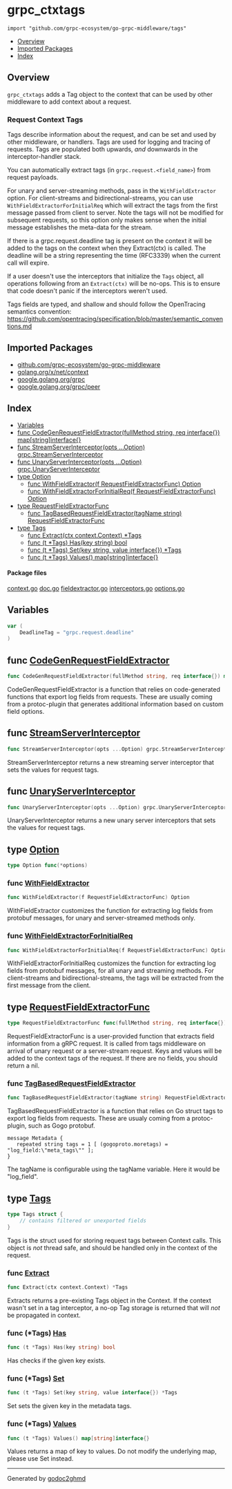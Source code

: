 # grpc_ctxtags
`import "github.com/grpc-ecosystem/go-grpc-middleware/tags"`

* [Overview](#pkg-overview)
* [Imported Packages](#pkg-imports)
* [Index](#pkg-index)

## <a name="pkg-overview">Overview</a>
`grpc_ctxtags` adds a Tag object to the context that can be used by other middleware to add context about a request.

### Request Context Tags
Tags describe information about the request, and can be set and used by other middleware, or handlers. Tags are used
for logging and tracing of requests. Tags are populated both upwards, *and* downwards in the interceptor-handler stack.

You can automatically extract tags (in `grpc.request.<field_name>`) from request payloads.

For unary and server-streaming methods, pass in the `WithFieldExtractor` option. For client-streams and bidirectional-streams, you can
use `WithFieldExtractorForInitialReq` which will extract the tags from the first message passed from client to server.
Note the tags will not be modified for subsequent requests, so this option only makes sense when the initial message
establishes the meta-data for the stream.

If there is a grpc.request.deadline tag is present on the context it will be added to the tags on the context when they Extract(ctx) is called.
The deadline will be a string representing the time (RFC3339) when the current call will expire.

If a user doesn't use the interceptors that initialize the `Tags` object, all operations following from an `Extract(ctx)`
will be no-ops. This is to ensure that code doesn't panic if the interceptors weren't used.

Tags fields are typed, and shallow and should follow the OpenTracing semantics convention:
<a href="https://github.com/opentracing/specification/blob/master/semantic_conventions.md">https://github.com/opentracing/specification/blob/master/semantic_conventions.md</a>

## <a name="pkg-imports">Imported Packages</a>

- [github.com/grpc-ecosystem/go-grpc-middleware](./..)
- [golang.org/x/net/context](https://godoc.org/golang.org/x/net/context)
- [google.golang.org/grpc](https://godoc.org/google.golang.org/grpc)
- [google.golang.org/grpc/peer](https://godoc.org/google.golang.org/grpc/peer)

## <a name="pkg-index">Index</a>
* [Variables](#pkg-variables)
* [func CodeGenRequestFieldExtractor(fullMethod string, req interface{}) map[string]interface{}](#CodeGenRequestFieldExtractor)
* [func StreamServerInterceptor(opts ...Option) grpc.StreamServerInterceptor](#StreamServerInterceptor)
* [func UnaryServerInterceptor(opts ...Option) grpc.UnaryServerInterceptor](#UnaryServerInterceptor)
* [type Option](#Option)
  * [func WithFieldExtractor(f RequestFieldExtractorFunc) Option](#WithFieldExtractor)
  * [func WithFieldExtractorForInitialReq(f RequestFieldExtractorFunc) Option](#WithFieldExtractorForInitialReq)
* [type RequestFieldExtractorFunc](#RequestFieldExtractorFunc)
  * [func TagBasedRequestFieldExtractor(tagName string) RequestFieldExtractorFunc](#TagBasedRequestFieldExtractor)
* [type Tags](#Tags)
  * [func Extract(ctx context.Context) \*Tags](#Extract)
  * [func (t \*Tags) Has(key string) bool](#Tags.Has)
  * [func (t \*Tags) Set(key string, value interface{}) \*Tags](#Tags.Set)
  * [func (t \*Tags) Values() map[string]interface{}](#Tags.Values)

#### <a name="pkg-files">Package files</a>
[context.go](./context.go) [doc.go](./doc.go) [fieldextractor.go](./fieldextractor.go) [interceptors.go](./interceptors.go) [options.go](./options.go) 

## <a name="pkg-variables">Variables</a>
``` go
var (
    DeadlineTag = "grpc.request.deadline"
)
```

## <a name="CodeGenRequestFieldExtractor">func</a> [CodeGenRequestFieldExtractor](./fieldextractor.go#L23)
``` go
func CodeGenRequestFieldExtractor(fullMethod string, req interface{}) map[string]interface{}
```
CodeGenRequestFieldExtractor is a function that relies on code-generated functions that export log fields from requests.
These are usually coming from a protoc-plugin that generates additional information based on custom field options.

## <a name="StreamServerInterceptor">func</a> [StreamServerInterceptor](./interceptors.go#L26)
``` go
func StreamServerInterceptor(opts ...Option) grpc.StreamServerInterceptor
```
StreamServerInterceptor returns a new streaming server interceptor that sets the values for request tags.

## <a name="UnaryServerInterceptor">func</a> [UnaryServerInterceptor](./interceptors.go#L14)
``` go
func UnaryServerInterceptor(opts ...Option) grpc.UnaryServerInterceptor
```
UnaryServerInterceptor returns a new unary server interceptors that sets the values for request tags.

## <a name="Option">type</a> [Option](./options.go#L26)
``` go
type Option func(*options)
```

### <a name="WithFieldExtractor">func</a> [WithFieldExtractor](./options.go#L30)
``` go
func WithFieldExtractor(f RequestFieldExtractorFunc) Option
```
WithFieldExtractor customizes the function for extracting log fields from protobuf messages, for
unary and server-streamed methods only.

### <a name="WithFieldExtractorForInitialReq">func</a> [WithFieldExtractorForInitialReq](./options.go#L39)
``` go
func WithFieldExtractorForInitialReq(f RequestFieldExtractorFunc) Option
```
WithFieldExtractorForInitialReq customizes the function for extracting log fields from protobuf messages,
for all unary and streaming methods. For client-streams and bidirectional-streams, the tags will be
extracted from the first message from the client.

## <a name="RequestFieldExtractorFunc">type</a> [RequestFieldExtractorFunc](./fieldextractor.go#L13)
``` go
type RequestFieldExtractorFunc func(fullMethod string, req interface{}) map[string]interface{}
```
RequestFieldExtractorFunc is a user-provided function that extracts field information from a gRPC request.
It is called from tags middleware on arrival of unary request or a server-stream request.
Keys and values will be added to the context tags of the request. If there are no fields, you should return a nil.

### <a name="TagBasedRequestFieldExtractor">func</a> [TagBasedRequestFieldExtractor](./fieldextractor.go#L43)
``` go
func TagBasedRequestFieldExtractor(tagName string) RequestFieldExtractorFunc
```
TagBasedRequestFieldExtractor is a function that relies on Go struct tags to export log fields from requests.
These are usualy coming from a protoc-plugin, such as Gogo protobuf.

	message Metadata {
	   repeated string tags = 1 [ (gogoproto.moretags) = "log_field:\"meta_tags\"" ];
	}

The tagName is configurable using the tagName variable. Here it would be "log_field".

## <a name="Tags">type</a> [Tags](./context.go#L19-L21)
``` go
type Tags struct {
    // contains filtered or unexported fields
}
```
Tags is the struct used for storing request tags between Context calls.
This object is *not* thread safe, and should be handled only in the context of the request.

### <a name="Extract">func</a> [Extract](./context.go#L43)
``` go
func Extract(ctx context.Context) *Tags
```
Extracts returns a pre-existing Tags object in the Context.
If the context wasn't set in a tag interceptor, a no-op Tag storage is returned that will *not* be propagated in context.

### <a name="Tags.Has">func</a> (\*Tags) [Has](./context.go#L30)
``` go
func (t *Tags) Has(key string) bool
```
Has checks if the given key exists.

### <a name="Tags.Set">func</a> (\*Tags) [Set](./context.go#L24)
``` go
func (t *Tags) Set(key string, value interface{}) *Tags
```
Set sets the given key in the metadata tags.

### <a name="Tags.Values">func</a> (\*Tags) [Values](./context.go#L37)
``` go
func (t *Tags) Values() map[string]interface{}
```
Values returns a map of key to values.
Do not modify the underlying map, please use Set instead.

- - -
Generated by [godoc2ghmd](https://github.com/GandalfUK/godoc2ghmd)